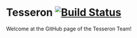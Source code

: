 # Tesseron [![Build Status](https://travis-ci.org/newnottakenname/Tesseron.svg?branch=master)](https://travis-ci.org/newnottakenname/Tesseron)

Welcome at the GitHub page of the Tesseron Team!
